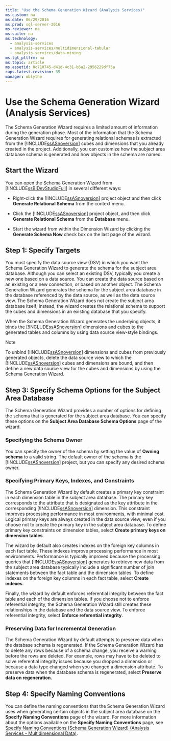 ```yaml
---
title: "Use the Schema Generation Wizard (Analysis Services)"
ms.custom: na
ms.date: 06/29/2016
ms.prod: sql-server-2016
ms.reviewer: na
ms.suite: na
ms.technology: 
  - analysis-services
  - analysis-services/multidimensional-tabular
  - analysis-services/data-mining
ms.tgt_pltfrm: na
ms.topic: article
ms.assetid: 8c710745-d41d-4c31-b6a2-2956229df75a
caps.latest.revision: 35
manager: mblythe
---
```

# Use the Schema Generation Wizard (Analysis Services)
The Schema Generation Wizard requires a limited amount of information during the generation phase. Most of the information that the Schema Generation Wizard requires for generating relational schemas is extracted from the [!INCLUDE[ssASnoversion](../../Topics/TopicNameContainA/includes/ssASnoversion_md.md)] cubes and dimensions that you already created in the project. Additionally, you can customize how the subject area database schema is generated and how objects in the schema are named.  
  
## Start the Wizard  
 You can open the Schema Generation Wizard from [!INCLUDE[ssBIDevStudioFull](../../Topics/TopicNameContainA/includes/ssBIDevStudioFull_md.md)] in several different ways:  
  
-   Right-click the [!INCLUDE[ssASnoversion](../../Topics/TopicNameContainA/includes/ssASnoversion_md.md)] project object and then click **Generate Relational Schema** from the context menu.  
  
-   Click the [!INCLUDE[ssASnoversion](../../Topics/TopicNameContainA/includes/ssASnoversion_md.md)] project object, and then click **Generate Relational Schema** from the **Database** menu.  
  
-   Start the wizard from within the Dimension Wizard by clicking the **Generate Schema Now** check box on the last page of the wizard.  
  
## Step 1: Specify Targets  
 You must specify the data source view (DSV) in which you want the Schema Generation Wizard to generate the schema for the subject area database. Although you can select an existing DSV, typically you create a new one based on a data source. You can create the data source based on an existing or a new connection, or based on another object. The Schema Generation Wizard generates the schema for the subject area database in the database referenced by the data source, as well as the data source view. The Schema Generation Wizard does not create the subject area database itself; instead, the wizard creates the relational schema to support the cubes and dimensions in an existing database that you specify.  
  
 When the Schema Generation Wizard generates the underlying objects, it binds the [!INCLUDE[ssASnoversion](../../Topics/TopicNameContainA/includes/ssASnoversion_md.md)] dimensions and cubes to the generated tables and columns by using data source view-style bindings.  
  
> [!NOTE]  
>  To unbind [!INCLUDE[ssASnoversion](../../Topics/TopicNameContainA/includes/ssASnoversion_md.md)] dimensions and cubes from previously generated objects, delete the data source view to which the [!INCLUDE[ssASnoversion](../../Topics/TopicNameContainA/includes/ssASnoversion_md.md)] cubes and dimensions are bound, and then define a new data source view for the cubes and dimensions by using the Schema Generation Wizard.  
  
## Step 3: Specify Schema Options for the Subject Area Database  
 The Schema Generation Wizard provides a number of options for defining the schema that is generated for the subject area database. You can specify these options on the **Subject Area Database Schema Options** page of the wizard.  
  
### Specifying the Schema Owner  
 You can specify the owner of the schema by setting the value of **Owning schema** to a valid string. The default owner of the schema is the [!INCLUDE[ssASnoversion](../../Topics/TopicNameContainA/includes/ssASnoversion_md.md)] project, but you can specify any desired schema owner.  
  
### Specifying Primary Keys, Indexes, and Constraints  
 The Schema Generation Wizard by default creates a primary key constraint in each dimension table in the subject area database. The primary key corresponds to the attribute that is designated as the key attribute in the corresponding [!INCLUDE[ssASnoversion](../../Topics/TopicNameContainA/includes/ssASnoversion_md.md)] dimension. This constraint improves processing performance in most environments, with minimal cost. Logical primary keys are always created in the data source view, even if you choose not to create the primary key in the subject area database. To define primary key constraints on dimension tables, select **Create primary keys on dimension tables**.  
  
 The wizard by default also creates indexes on the foreign key columns in each fact table. These indexes improve processing performance in most environments. Performance is typically improved because the processing queries that [!INCLUDE[ssASnoversion](../../Topics/TopicNameContainA/includes/ssASnoversion_md.md)] generates to retrieve new data from the subject area database typically include a significant number of join statements between the fact table and the dimension tables. To define indexes on the foreign key columns in each fact table, select **Create indexes**.  
  
 Finally, the wizard by default enforces referential integrity between the fact table and each of the dimension tables. If you choose not to enforce referential integrity, the Schema Generation Wizard still creates these relationships in the database and the data source view. To enforce referential integrity, select **Enforce referential integrity**.  
  
### Preserving Data for Incremental Generation  
 The Schema Generation Wizard by default attempts to preserve data when the database schema is regenerated. If the Schema Generation Wizard has to delete any rows because of a schema change, you receive a warning before the rows are deleted. For example, rows may have to be deleted to solve referential integrity issues because you dropped a dimension or because a data type changed when you changed a dimension attribute. To preserve data when the database schema is regenerated, select **Preserve data on regeneration**.  
  
## Step 4: Specify Naming Conventions  
 You can define the naming conventions that the Schema Generation Wizard uses when generating certain objects in the subject area database on the **Specify Naming Conventions** page of the wizard. For more information about the options available on the **Specify Naming Conventions** page, see [Specify Naming Conventions (Schema Generation Wizard) (Analysis Services - Multidimensional Data)](../../Topics/TopicNameNotContainA/Specify-Naming-Conventions--Schema-Generation-Wizard---Analysis-Services---Multidimensional-Data-.md).